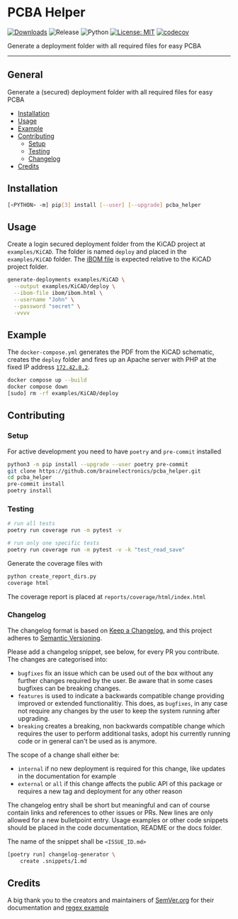 # PCBA Helper

[![Downloads](https://pepy.tech/badge/pcba_helper)](https://pepy.tech/project/pcba_helper)
![Release](https://img.shields.io/github/v/release/brainelectronics/pcba_helper?include_prereleases&color=success)
![Python](https://img.shields.io/badge/Python-3.9%20|%203.10%20|%203.11-green.svg)
[![License: MIT](https://img.shields.io/badge/License-MIT-yellow.svg)](https://opensource.org/licenses/MIT)
[![codecov](https://codecov.io/github/brainelectronics/pcba_helper/branch/main/graph/badge.svg)](https://app.codecov.io/github/brainelectronics/pcba_helper)

Generate a deployment folder with all required files for easy PCBA

---------------

## General

Generate a (secured) deployment folder with all required files for easy PCBA

<!-- MarkdownTOC -->

- [Installation](#installation)
- [Usage](#usage)
- [Example](#example)
- [Contributing](#contributing)
  - [Setup](#setup)
  - [Testing](#testing)
  - [Changelog](#changelog)
- [Credits](#credits)

<!-- /MarkdownTOC -->

## Installation

```bash
[<PYTHON> -m] pip[3] install [--user] [--upgrade] pcba_helper
```

## Usage

Create a login secured deployment folder from the KiCAD project at
`examples/KiCAD`. The folder is named `deploy` and placed in the
`examples/KiCAD` folder. The [iBOM file][ref-ibom] is expected relative to the
KiCAD project folder.

```bash
generate-deployments examples/KiCAD \
  --output examples/KiCAD/deploy \
  --ibom-file ibom/ibom.html \
  --username "John" \
  --password "secret" \
  -vvvv
```

## Example

The `docker-compose.yml` generates the PDF from the KiCAD schematic, creates
the `deploy` folder and fires up an Apache server with PHP at the fixed IP
address [`172.42.0.2`](http://172.42.0.2).

```bash
docker compose up --build
docker compose down
[sudo] rm -rf examples/KiCAD/deploy
```

## Contributing

### Setup

For active development you need to have `poetry` and `pre-commit` installed

```bash
python3 -m pip install --upgrade --user poetry pre-commit
git clone https://github.com/brainelectronics/pcba_helper.git
cd pcba_helper
pre-commit install
poetry install
```

### Testing

```bash
# run all tests
poetry run coverage run -m pytest -v

# run only one specific tests
poetry run coverage run -m pytest -v -k "test_read_save"
```

Generate the coverage files with

```bash
python create_report_dirs.py
coverage html
```

The coverage report is placed at `reports/coverage/html/index.html`

### Changelog

The changelog format is based on [Keep a Changelog][ref-keep-a-changelog], and
this project adheres to [Semantic Versioning][ref-semantic-versioning].

Please add a changelog snippet, see below, for every PR you contribute. The
changes are categorised into:

- `bugfixes` fix an issue which can be used out of the box without any further
changes required by the user. Be aware that in some cases bugfixes can be
breaking changes.
- `features` is used to indicate a backwards compatible change providing
improved or extended functionalitiy. This does, as `bugfixes`, in any case
not require any changes by the user to keep the system running after upgrading.
- `breaking` creates a breaking, non backwards compatible change which
requires the user to perform additional tasks, adopt his currently running
code or in general can't be used as is anymore.

The scope of a change shall either be:
- `internal` if no new deployment is required for this change, like updates in
the documentation for example
- `external` or `all` if this change affects the public API of this package or
requires a new tag and deployment for any other reason

The changelog entry shall be short but meaningful and can of course contain
links and references to other issues or PRs. New lines are only allowed for a
new bulletpoint entry. Usage examples or other code snippets should be placed
in the code documentation, README or the docs folder.

The name of the snippet shall be `<ISSUE_ID.md>`

```bash
[poetry run] changelog-generator \
    create .snippets/1.md
```

## Credits

A big thank you to the creators and maintainers of [SemVer.org][ref-semver]
for their documentation and [regex example][ref-semver-regex-example]

<!-- Links -->
[ref-ibom]: https://github.com/openscopeproject/InteractiveHtmlBom
[ref-keep-a-changelog]: https://keepachangelog.com/en/1.0.0/
[ref-semantic-versioning]: https://semver.org/spec/v2.0.0.html
[ref-semver]: https://semver.org/
[ref-semver-regex-example]: https://regex101.com/r/Ly7O1x/3/

